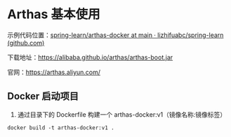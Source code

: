 # Arthas 基本使用

示例代码位置：[spring-learn/arthas-docker at main · lizhifuabc/spring-learn (github.com)](https://github.com/lizhifuabc/spring-learn/tree/main/arthas-docker)

下载地址：https://alibaba.github.io/arthas/arthas-boot.jar

官网：https://arthas.aliyun.com/

## Docker 启动项目

1. 通过目录下的 Dockerfile 构建一个 arthas-docker:v1（镜像名称:镜像标签）

```shell
docker build -t arthas-docker:v1 .
```


